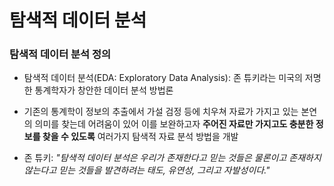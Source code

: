 # 탐색적 데이터 분석

### 탐색적 데이터 분석 정의
* 탐색적 데이터 분석(EDA: Exploratory Data Analysis): 존 튜키라는 미국의 저명한 통계학자가 창안한 데이터 분석 방법론

* 기존의 통계학이 정보의 추출에서 가설 검정 등에 치우쳐 자료가 가지고 있는 본연의 의미를 찾는데 어려움이 있어
  이를 보완하고자 **주어진 자료만 가지고도 충분한 정보를 찾을 수 있도록** 여러가지 탐색적 자료 분석 방법을 개발
  
* 존 튜키: _"탐색적 데이터 분석은 우리가 존재한다고 믿는 것들은 물론이고 존재하지 않는다고 믿는 것들을 발견하려는 태도, 유연성, 그리고 자발성이다."_


















